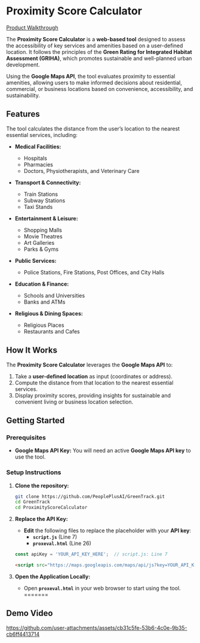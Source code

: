 # **Proximity Score Calculator**  

[Product Walkthrough](https://green-track-proximityevaluator.vercel.app/)

The **Proximity Score Calculator** is a **web-based tool** designed to assess the accessibility of key services and amenities based on a user-defined location. It follows the principles of the **Green Rating for Integrated Habitat Assessment (GRIHA)**, which promotes sustainable and well-planned urban development. 

Using the **Google Maps API**, the tool evaluates proximity to essential amenities, allowing users to make informed decisions about residential, commercial, or business locations based on convenience, accessibility, and sustainability.

## **Features**  
The tool calculates the distance from the user’s location to the nearest essential services, including:

- **Medical Facilities:**  
  - Hospitals  
  - Pharmacies  
  - Doctors, Physiotherapists, and Veterinary Care  

- **Transport & Connectivity:**  
  - Train Stations  
  - Subway Stations  
  - Taxi Stands  

- **Entertainment & Leisure:**  
  - Shopping Malls  
  - Movie Theatres  
  - Art Galleries  
  - Parks & Gyms  

- **Public Services:**  
  - Police Stations, Fire Stations, Post Offices, and City Halls  

- **Education & Finance:**  
  - Schools and Universities  
  - Banks and ATMs  

- **Religious & Dining Spaces:**  
  - Religious Places  
  - Restaurants and Cafes  


## **How It Works**  
The **Proximity Score Calculator** leverages the **Google Maps API** to:  
1. Take a **user-defined location** as input (coordinates or address).  
2. Compute the distance from that location to the nearest essential services.  
3. Display proximity scores, providing insights for sustainable and convenient living or business location selection.  


## **Getting Started**

### **Prerequisites**
- **Google Maps API Key:** You will need an active **Google Maps API key** to use the tool. 

### **Setup Instructions**  
1. **Clone the repository:**  
   ```bash
   git clone https://github.com/PeoplePlusAI/GreenTrack.git
   cd GreenTrack
   cd ProximityScoreCalculator
   ```
2. **Replace the API Key:**  
   - **Edit** the following files to replace the placeholder with your **API key**:  
     - **`script.js`** (Line 7)  
     - **`proxeval.html`** (Line 26)  
   ```javascript
   const apiKey = 'YOUR_API_KEY_HERE';  // script.js: Line 7
   ```
   ```html
   <script src="https://maps.googleapis.com/maps/api/js?key=YOUR_API_KEY_HERE"></script>  <!-- proxeval.html: Line 26 -->
   ```

3. **Open the Application Locally:**  
   - Open **`proxeval.html`** in your web browser to start using the tool.
=======

## Demo Video

https://github.com/user-attachments/assets/cb31c5fe-53b6-4c0e-9b35-cb6ff4413714


